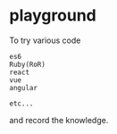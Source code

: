 # playground

To try various code

```
es6
Ruby(RoR)
react
vue
angular

etc...
```

and record the knowledge.

